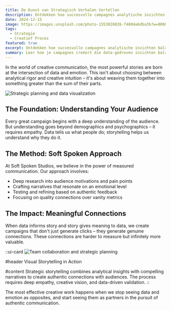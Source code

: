 ```yaml
---
title: De Kunst van Strategisch Verhalen Vertellen
description: Ontdekken hoe succesvolle campagnes analytische inzichten balanceren met overtuigende verhalen om betekenisvolle verbindingen met het publiek te creëren.
date: 2024-12-15
image: https://images.unsplash.com/photo-1553028826-f4804a6dba3b?w=800&h=600&fit=crop&crop=center
tags:
  - Strategie
  - Creatief Proces
featured: true
excerpt: Ontdekken hoe succesvolle campagnes analytische inzichten balanceren met overtuigende verhalen om betekenisvolle verbindingen te creëren. Een diepgaande blik op de methodologie achter effectieve creatieve strategie.
summary: Leer hoe je campagnes creëert die data-gedreven inzichten balanceren met emotioneel verhalen vertellen om authentieke verbindingen met je publiek op te bouwen.
---
```


In the world of creative communication, the most powerful stories are born at the intersection of data and emotion. This isn't about choosing between analytical rigor and creative intuition – it's about weaving them together into something greater than the sum of their parts.

![Strategic planning and data visualization](https://images.unsplash.com/photo-1460925895917-afdab827c52f?w=800&h=400&fit=crop&crop=center)

## The Foundation: Understanding Your Audience

Every great campaign begins with a deep understanding of the audience. But understanding goes beyond demographics and psychographics – it requires empathy. Data tells us what people do; storytelling helps us understand why they do it.

## The Method: Soft Spoken Approach

At Soft Spoken Studios, we believe in the power of measured communication. Our approach involves:

- Deep research into audience motivations and pain points
- Crafting narratives that resonate on an emotional level
- Testing and refining based on authentic feedback
- Focusing on quality connections over vanity metrics

## The Impact: Meaningful Connections

When data informs story and story gives meaning to data, we create campaigns that don't just generate clicks – they generate genuine connections. These connections are harder to measure but infinitely more valuable.

::ui-card
![Team collaboration and strategic planning](https://images.unsplash.com/photo-1552664730-d307ca884978?w=800&h=300&fit=crop&crop=center)

#header
Visual Storytelling in Action

#content
Strategic storytelling combines analytical insights with compelling narratives to create authentic connections with audiences. The process requires deep empathy, creative vision, and data-driven validation.
::

The most effective creative work happens when we stop seeing data and emotion as opposites, and start seeing them as partners in the pursuit of authentic communication.